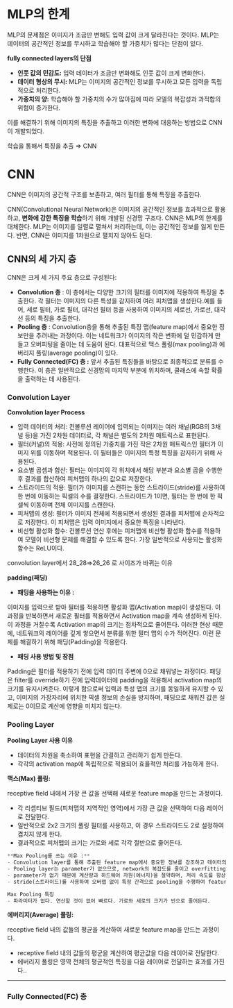 # MLP의 한계

MLP의 문제점은 이미지가 조금만 변해도 입력 값이 크게 달라진다는 것이다. MLP는 데이터의 공간적인 정보를 무시하고 학습해야 할 가중치가 많다는 단점이 있다.

**fully connected layers의 단점**

- **인풋 값의 민감도:** 입력 데이터가 조금만 변화해도 인풋 값이 크게 변화한다.
- **데이터 형상의 무시:** MLP는 이미지의 공간적인 정보를 무시하고 모든 입력을 독립적으로 처리한다.
- **가중치의 양:** 학습해야 할 가중치의 수가 많아짐에 따라 모델의 복잡성과 과적합의 위험이 증가한다.

이를 해결하기 위해 이미지의 특징을 추출하고 이러한 변화에 대응하는 방법으로 CNN이 개발되었다.

학습을 통해서 특징을 추출 ⇒ CNN

# CNN

CNN은 이미지의 공간적 구조를 보존하고, 여러 필터를 통해 특징을 추출한다.

CNN(Convolutional Neural Network)은 이미지의 공간적인 정보를 효과적으로 활용하고, **변화에 강한 특징을 학습**하기 위해 개발된 신경망 구조다. CNN은 MLP의 한계를 대체한다. MLP는 이미지를 일렬로 펼쳐서 처리하는데, 이는 공간적인 정보를 잃게 만든다. 반면, CNN은 이미지를 1차원으로 펼치지 않아도 된다.

## CNN의 세 가지 층

CNN은 크게 세 가지 주요 층으로 구성된다:

- **Convolution 층** : 이 층에서는 다양한 크기의 필터를 이미지에 적용하여 특징을 추출한다. 각 필터는 이미지의 다른 특성을 감지하여 여러 피처맵을 생성한다.예를 들어, 세로 필터, 가로 필터, 대각선 필터 등을 사용하여 이미지의 세로선, 가로선, 대각선 등의 특징을 추출한다.
- **Pooling 층** : Convolution층을 통해 추출된 특징 맵(feature map)에서 중요한 정보만을 추려내는 과정이다. 이는 네트워크가 이미지의 작은 변화에 덜 민감하게 만들고 오버피팅을 줄이는 데 도움이 된다. 대표적으로 맥스 풀링(max pooling)과 에버리지 풀링(average pooling)이 있다.
- **Fully Connected(FC) 층 :** 앞서 추출된 특징들을 바탕으로 최종적으로 분류를 수행한다. 이 층은 일반적으로 신경망의 마지막 부분에 위치하며, 클래스에 속할 확률을 출력하는 데 사용된다.

### Convolution Layer

**Convolution layer Process**

- 입력 데이터의 처리: 컨볼루션 레이어에 입력되는 이미지는 여러 채널(RGB의 3채널 등)을 가진 2차원 데이터로, 각 채널은 별도의 2차원 매트릭스로 표현된다.
- 필터(커널)의 적용: 사전에 정의된 가중치를 가진 작은 2차원 매트릭스인 필터가 이미지 위를 이동하며 적용된다. 이 필터들은 이미지의 특정 특징을 감지하기 위해 사용된다.
- 요소별 곱셈과 합산: 필터는 이미지의 각 위치에서 해당 부분과 요소별 곱을 수행한 후 결과를 합산하여 피처맵의 하나의 값으로 저장한다.
- 스트라이드의 적용: 필터가 이미지를 스캔하는 동안 스트라이드(stride)를 사용하여 한 번에 이동하는 픽셀의 수를 결정한다. 스트라이드가 1이면, 필터는 한 번에 한 픽셀씩 이동하며 전체 이미지를 스캔한다.
- 피처맵의 생성: 필터가 이미지 전체에 적용되면서 생성된 결과를 피처맵에 순차적으로 저장한다. 이 피처맵은 입력 이미지에서 중요한 특징을 나타낸다.
- 비선형 활성화 함수: 컨볼루션 연산 후에는 피처맵에 비선형 활성화 함수를 적용하여 모델이 비선형 문제를 해결할 수 있도록 한다. 가장 일반적으로 사용되는 활성화 함수는 ReLU이다.

convolution layer에서 28_28⇒26_26 로 사이즈가 바뀌는 이유

**padding(패딩)**

- **패딩을 사용하는 이유 :**

이미지를 입력으로 받아 필터를 적용하면 활성화 맵(Activation map)이 생성된다. 이 과정을 반복하면서 새로운 필터를 적용하면서 Activation map을 계속 생성하게 된다. 이 과정을 거칠수록 Activation map의 크기는 점차적으로 줄어든다. 이러한 현상 때문에, 네트워크의 레이어를 깊게 쌓으면서 분류를 위한 필터 맵의 수가 적어진다. 이런 문제를 해결하기 위해 패딩(Padding)을 적용한다.

- **패딩 사용 방법 및 장점**

Padding은 필터를 적용하기 전에 입력 데이터 주변에 0으로 채워넣는 과정이다. 패딩은 filter를 override하기 전에 입력데이터에 padding을 적용해서 activation map의 크기를 유지시켜준다. 이렇게 함으로써 입력과 특성 맵의 크기를 동일하게 유지할 수 있고, 이미지의 가장자리에 위치한 픽셀 정보의 손실을 방지하며, 패딩으로 채워진 값은 실제로는 0이므로 계산에 영향을 미치지 않는다.

### Pooling Layer

**Pooling Layer 사용 이유**

- 데이터의 차원을 축소하여 표현을 간결하고 관리하기 쉽게 만든다.
- 각각의 activation map에 독립적으로 적용되어 효율적인 처리를 가능하게 한다.

**맥스(Max) 풀링:**

receptive field 내에서 가장 큰 값을 선택해 새로운 feature map을 만드는 과정이다.

- 각 리셉티브 필드(피처맵의 지역적인 영역)에서 가장 큰 값을 선택하여 다음 레이어로 전달한다.
- 일반적으로 2x2 크기의 풀링 필터를 사용하고, 이 경우 스트라이드도 2로 설정하여 겹치지 않게 한다.
- 결과적으로 피처맵의 크기는 가로와 세로 각각 절반으로 줄어든다.

```python
**Max Pooling를 쓰는 이유 :** 
- Convolution layer를 통해 추출된 feature map에서 중요한 정보를 강조하고 데이터의 크기를 줄임으로써 overfitting을 감소시킨다.
- Pooling layer는 parameter가 없으므로, network의 복잡도를 줄이고 overfitting 위험을 낮춘다.
- parameter가 없기 때문에 계산량과 하드웨어 자원(에너지)을 절약하며, 처리 속도를 향상시킨다.
- stride(스트라이드)를 사용하여 오버랩 없이 특정 간격으로 pooling을 수행하여 feature map을 축소한다.

Max Pooling 특징
- 파라미터가 없다. 연산할 것이 없어 빠르다. 가로와 세로의 크기가 반으로 줄어든다. 

```

**에버리지(Average) 풀링:**

receptive field 내의 값들의 평균을 계산하여 새로운 feature map을 만드는 과정이다.

- receptive field 내의 값들의 평균을 계산하여 평균값을 다음 레이어로 전달한다.
- 에버리지 풀링은 영역 전체의 평균적인 특징을 다음 레이어로 전달하는 효과를 가진다..

---

### **Fully Connected(FC) 층**